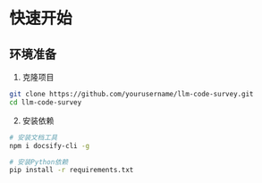 # 快速开始

## 环境准备

1. 克隆项目
```bash
git clone https://github.com/yourusername/llm-code-survey.git
cd llm-code-survey
```

2. 安装依赖
```bash
# 安装文档工具
npm i docsify-cli -g

# 安装Python依赖
pip install -r requirements.txt
```
